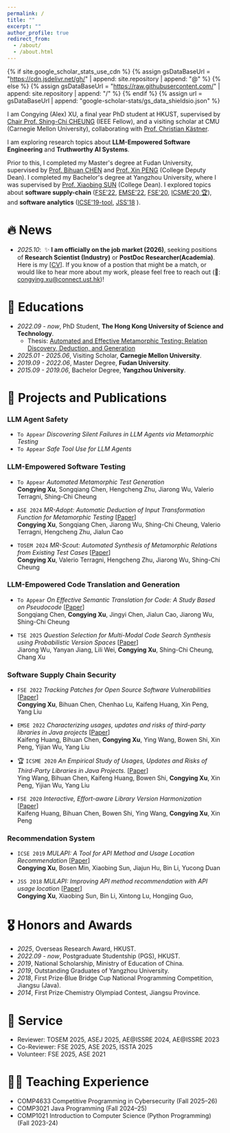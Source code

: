 ```yaml
---
permalink: /
title: ""
excerpt: ""
author_profile: true
redirect_from: 
  - /about/
  - /about.html
---
```


{% if site.google_scholar_stats_use_cdn %}
{% assign gsDataBaseUrl = "https://cdn.jsdelivr.net/gh/" | append: site.repository | append: "@" %}
{% else %}
{% assign gsDataBaseUrl = "https://raw.githubusercontent.com/" | append: site.repository | append: "/" %}
{% endif %}
{% assign url = gsDataBaseUrl | append: "google-scholar-stats/gs_data_shieldsio.json" %}

<span class='anchor' id='about-me'></span>

I am Congying (Alex) XU, a final year PhD student at HKUST, supervised by [Chair Prof. Shing-Chi CHEUNG](https://cse.hkust.edu.hk/~scc/) (IEEE Fellow), 
and a visiting scholar at CMU (Carnegie Mellon University), collaborating with [Prof. Christian Kästner](https://www.cs.cmu.edu/~ckaestne/index.html).

I am exploring research topics about **LLM-Empowered Software Engineering** and  **Truthworthy AI Systems**.
<!-- I am exploring research topics about **LLM-empowered metamorphic testing** ([ASE'24](https://arxiv.org/pdf/2408.15815), [TOSEM'24](https://dl.acm.org/doi/abs/10.1145/3656340)) and  **AI system engineering**. -->

Prior to this, I completed my Master's degree at Fudan University, supervised by [Prof. Bihuan CHEN](https://chenbihuan.github.io/) and [Prof. Xin PENG](https://cspengxin.github.io/) (College Deputy Dean). I completed my Bachelor's degree at Yangzhou University, where I was supervised by [Prof. Xiaobing SUN](https://risame.github.io/sun/index.html) (College Dean). <!-- During that time,  -->I explored topics about **software supply-chain** ([FSE'22](https://dl.acm.org/doi/abs/10.1145/3540250.3549125), [EMSE'22](https://link.springer.com/article/10.1007/s10664-022-10131-8), [FSE'20](https://dl.acm.org/doi/abs/10.1145/3368089.3409689), [ICSME'20 🏆](https://ieeexplore.ieee.org/abstract/document/9240619)), and **software analytics** ([ICSE'19-tool](https://www.sciencedirect.com/science/article/abs/pii/S0164121218300840), [JSS'18](https://www.sciencedirect.com/science/article/abs/pii/S0164121218300840) ).




# 🔥 News
- *2025.10*: &nbsp;✨ **I am officially on the job market (2026)**, seeking positions of **Research Scientist (Industry)** or **PostDoc Researcher(Academia)**. <br>
Here is my [[CV](../docs/CV_CongyingXU_PhD_HKUST.pdf)].
If you know of a postion that might be a match, or would like to hear more about my work, please feel free to reach out (📧: congying.xu@connect.ust.hk)!

# 📖 Educations
- *2022.09 - now*, PhD Student, **The Hong Kong University of Science and Technology**.
  * Thesis: [Automated and Effective Metamorphic Testing: Relation Discovery, Deduction, and Generation](../docs/Thesis.pdf)
- *2025.01 - 2025.06*, Visiting Scholar, **Carnegie Mellon University**.
- *2019.09 - 2022.06*, Master Degree, **Fudan University**.
- *2015.09 - 2019.06*, Bachelor Degree, **Yangzhou University**.


# 📝 Projects and Publications 

<!-- TODO: 
John's paper
 -->


### LLM Agent Safety

- ``To Appear`` *Discovering Silent Failures in LLM Agents via Metamorphic Testing*
- ``To Appear`` *Safe Tool Use for LLM Agents*



### LLM-Empowered Software Testing

- ``To Appear`` *Automated Metamorphic Test Generation* <br>
**Congying Xu**, Songqiang Chen, Hengcheng Zhu, Jiarong Wu, Valerio Terragni, Shing-Chi Cheung 

- ``ASE 2024`` *MR-Adopt: Automatic Deduction of Input Transformation Function for Metamorphic Testing* [[Paper](https://dl.acm.org/doi/abs/10.1145/3691620.3696020)] <br>
**Congying Xu**, Songqiang Chen, Jiarong Wu, Shing-Chi Cheung, Valerio Terragni, Hengcheng Zhu, Jialun Cao 

- ``TOSEM 2024`` *MR-Scout: Automated Synthesis of Metamorphic Relations from Existing Test Cases* [[Paper](https://dl.acm.org/doi/abs/10.1145/3656340)] <br>
**Congying Xu**, Valerio Terragni, Hengcheng Zhu, Jiarong Wu, Shing-Chi Cheung

### LLM-Empowered Code Translation and Generation

- ``To Appear`` *On Effective Semantic Translation for Code: A Study Based on Pseudocode* [[Paper](https://arxiv.org/pdf/2510.00920)] <br>
Songqiang Chen, **Congying Xu**, Jingyi Chen, Jialun Cao, Jiarong Wu, Shing-Chi Cheung

- ``TSE 2025`` *Question Selection for Multi-Modal Code Search Synthesis using Probabilistic Version Spaces* [[Paper](https://ieeexplore.ieee.org/abstract/document/10979773)] <br>
Jiarong Wu, Yanyan Jiang, Lili Wei, **Congying Xu**, Shing-Chi Cheung, Chang Xu


### Software Supply Chain Security

- ``FSE 2022`` *Tracking Patches for Open Source Software Vulnerabilities* [[Paper](https://dl.acm.org/doi/abs/10.1145/3540250.3549125)] <br>
**Congying Xu**, Bihuan Chen, Chenhao Lu, Kaifeng Huang, Xin Peng, Yang Liu

- ``EMSE 2022`` *Characterizing usages, updates and risks of third-party libraries in Java projects* [[Paper](https://link.springer.com/article/10.1007/s10664-022-10131-8)] <br>
Kaifeng Huang, Bihuan Chen, **Congying Xu**, Ying Wang, Bowen Shi, Xin Peng, Yijian Wu, Yang Liu

- 🏆 ``ICSME 2020`` *An Empirical Study of Usages, Updates and Risks of Third-Party Libraries in Java Projects.* [[Paper](https://ieeexplore.ieee.org/abstract/document/9240619)] <br>
Ying Wang, Bihuan Chen, Kaifeng Huang, Bowen Shi, **Congying Xu**, Xin Peng, Yijian Wu, Yang Liu

- ``FSE 2020`` *Interactive, Effort-aware Library Version Harmonization* [[Paper](https://dl.acm.org/doi/abs/10.1145/3368089.3409689)] <br>
Kaifeng Huang, Bihuan Chen, Bowen Shi, Ying Wang, **Congying Xu**, Xin Peng

### Recommendation System

- ``ICSE 2019`` *MULAPI: A Tool for API Method and Usage Location Recommendation* [[Paper](https://ieeexplore.ieee.org/abstract/document/8802650)] <br>
**Congying Xu**, Bosen Min, Xiaobing Sun, Jiajun Hu, Bin Li, Yucong Duan

- ``JSS 2018`` *MULAPI: Improving API method recommendation with API usage location* [[Paper](https://www.sciencedirect.com/science/article/pii/S0164121218300840)] <br>
**Congying Xu**, Xiaobing Sun, Bin Li, Xintong Lu, Hongjing Guo, 




# 🎖 Honors and Awards
- *2025*, Overseas Research Award, HKUST. 
- *2022.09 - now*, Postgraduate Studentship (PGS), HKUST. 
- *2019*, National Scholarship, Ministry of Education of China. 
- *2019*, Outstanding Graduates of Yangzhou University. 
- *2018*, First Prize·Blue Bridge Cup National Programming Competition, Jiangsu (Java).
- *2014*, First Prize·Chemistry Olympiad Contest, Jiangsu Province. 

# 🤝 Service
- Reviewer: TOSEM 2025, ASEJ 2025, AE@ISSRE 2024, AE@ISSRE 2023
- Co-Reviewer: FSE 2025, ASE 2025, ISSTA 2025
- Volunteer: FSE 2025, ASE 2021

# 🧑‍🏫 Teaching Experience
- COMP4633 Competitive Programming in Cybersecurity (Fall 2025–26)
- COMP3021 Java Programming (Fall 2024–25)
- COMP1021 Introduction to Computer Science (Python Programming) (Fall 2023-24)


<!-- # 💬 Invited Talks
- *2021.06*, Lorem ipsum dolor sit amet, consectetur adipiscing elit. Vivamus ornare aliquet ipsum, ac tempus justo dapibus sit amet. 
- *2021.03*, Lorem ipsum dolor sit amet, consectetur adipiscing elit. Vivamus ornare aliquet ipsum, ac tempus justo dapibus sit amet.  \| [\[video\]](https://github.com/)

# 💻 Internships
- *2019.05 - 2020.02*, [Lorem](https://github.com/), China. -->
